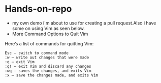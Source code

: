 # Hands-on-repo
- my own demo i'm about to use for creating a pull request.Also i have some on using Vim as seen below.
- More Command Options to Quit Vim

Here’s a list of commands for quitting Vim:

    Esc – switch to command mode
    :w – write out changes that were made
    :q – exit Vim
    :q! – exit Vim and discard any changes
    :wq – saves the changes, and exits Vim
    :x – save the changes made, and exits Vim
